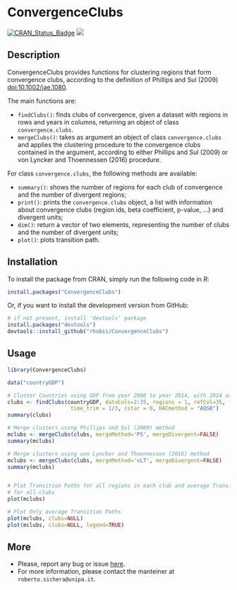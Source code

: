 ConvergenceClubs
======================================================

[![CRAN\_Status\_Badge](https://www.r-pkg.org/badges/version/ConvergenceClubs)](https://cran.r-project.org/package=ConvergenceClubs)
[![](https://cranlogs.r-pkg.org/badges/grand-total/ConvergenceClubs)](https://cran.r-project.org/package=ConvergenceClubs)

Description 
-----------------

ConvergenceClubs provides functions for clustering regions that form convergence clubs, 
according to the definition of Phillips and Sul (2009) <doi:10.1002/jae.1080>.

The main functions are:

- `findClubs()`: finds clubs of convergence, given a dataset with regions in rows and
    years in columns, returning an object of class `convergence.clubs`. 
- `mergeClubs()`: takes as argument an object of class `convergence.clubs` and
    applies the clustering procedure to the convergence clubs contained in the argument,
    according to either Phillips and Sul (2009) or  von Lyncker and Thoennessen (2016) procedure.

For class `convergence.clubs`, the following methods are available:

- `summary()`: shows the number of regions for each club of convergence and the number of divergent         regions;
- `print()`: prints the `convergence.clubs` object, a list with information about
    convergence clubs (region ids, beta coefficient, p-value, ...) and divergent units;
- `dim()`: return a vector of two elements, representing the number of clubs and the number of 
    divergent units;
- `plot()`: plots transition path.

Installation
------------

To install the package from CRAN, simply run the following code in *R*:
``` r
install.packages("ConvergenceClubs")
```

Or, if you want to install the development version from GitHub:
``` r
# if not present, install 'devtools' package
install.packages("devtools")
devtools::install_github("rhobis/ConvergenceClubs")
```

Usage
-----

``` r
library(ConvergenceClubs)

data("countryGDP")

# Cluster Countries using GDP from year 2000 to year 2014, with 2014 as reference year
clubs <- findClubs(countryGDP, dataCols=2:35, regions = 1, refCol=35, 
                    time_trim = 1/3, cstar = 0, HACmethod = "AQSB")
summary(clubs)

# Merge clusters using Phillips and Sul (2009) method
mclubs <- mergeClubs(clubs, mergeMethod='PS', mergeDivergent=FALSE)
summary(mclubs)

# Merge clusters using von Lyncker and Thoennessen (2016) method
mclubs <- mergeClubs(clubs, mergeMethod='vLT', mergeDivergent=FALSE)
summary(mclubs)


# Plot Transition Paths for all regions in each club and average Transition Path
# for all clubs
plot(mclubs)

# Plot Only average Transition Paths
plot(mclubs, clubs=NULL)
plot(mclubs, clubs=NULL, legend=TRUE)

```

More
----

- Please, report any bug or issue [here](https://github.com/rhobis/ConvergenceClubs/issues).
- For more information, please contact the manteiner at `roberto.sichera@unipa.it`. 
